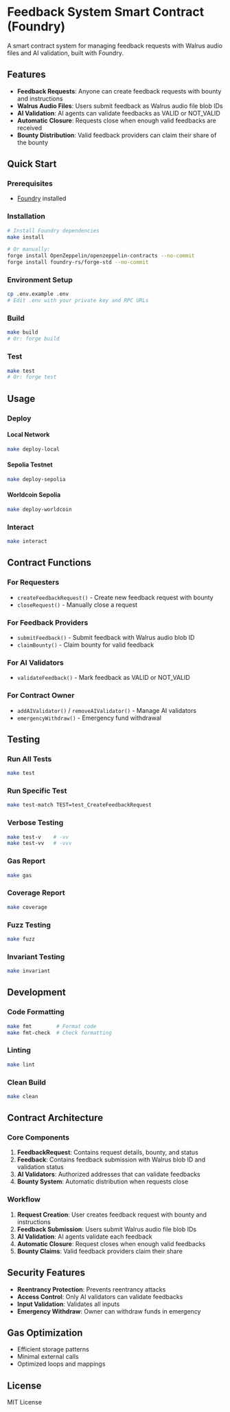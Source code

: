 # Feedback System Smart Contract (Foundry)

A smart contract system for managing feedback requests with Walrus audio files and AI validation, built with Foundry.

## Features

- **Feedback Requests**: Anyone can create feedback requests with bounty and instructions
- **Walrus Audio Files**: Users submit feedback as Walrus audio file blob IDs
- **AI Validation**: AI agents can validate feedbacks as VALID or NOT_VALID
- **Automatic Closure**: Requests close when enough valid feedbacks are received
- **Bounty Distribution**: Valid feedback providers can claim their share of the bounty

## Quick Start

### Prerequisites
- [Foundry](https://getfoundry.sh/) installed

### Installation
```bash
# Install Foundry dependencies
make install

# Or manually:
forge install OpenZeppelin/openzeppelin-contracts --no-commit
forge install foundry-rs/forge-std --no-commit
```

### Environment Setup
```bash
cp .env.example .env
# Edit .env with your private key and RPC URLs
```

### Build
```bash
make build
# Or: forge build
```

### Test
```bash
make test
# Or: forge test
```

## Usage

### Deploy

#### Local Network
```bash
make deploy-local
```

#### Sepolia Testnet
```bash
make deploy-sepolia
```

#### Worldcoin Sepolia
```bash
make deploy-worldcoin
```

### Interact
```bash
make interact
```

## Contract Functions

### For Requesters
- `createFeedbackRequest()` - Create new feedback request with bounty
- `closeRequest()` - Manually close a request

### For Feedback Providers
- `submitFeedback()` - Submit feedback with Walrus audio blob ID
- `claimBounty()` - Claim bounty for valid feedback

### For AI Validators
- `validateFeedback()` - Mark feedback as VALID or NOT_VALID

### For Contract Owner
- `addAIValidator()` / `removeAIValidator()` - Manage AI validators
- `emergencyWithdraw()` - Emergency fund withdrawal

## Testing

### Run All Tests
```bash
make test
```

### Run Specific Test
```bash
make test-match TEST=test_CreateFeedbackRequest
```

### Verbose Testing
```bash
make test-v    # -vv
make test-vv   # -vvv
```

### Gas Report
```bash
make gas
```

### Coverage Report
```bash
make coverage
```

### Fuzz Testing
```bash
make fuzz
```

### Invariant Testing
```bash
make invariant
```

## Development

### Code Formatting
```bash
make fmt        # Format code
make fmt-check  # Check formatting
```

### Linting
```bash
make lint
```

### Clean Build
```bash
make clean
```

## Contract Architecture

### Core Components

1. **FeedbackRequest**: Contains request details, bounty, and status
2. **Feedback**: Contains feedback submission with Walrus blob ID and validation status
3. **AI Validators**: Authorized addresses that can validate feedbacks
4. **Bounty System**: Automatic distribution when requests close

### Workflow

1. **Request Creation**: User creates feedback request with bounty and instructions
2. **Feedback Submission**: Users submit Walrus audio file blob IDs
3. **AI Validation**: AI agents validate each feedback
4. **Automatic Closure**: Request closes when enough valid feedbacks
5. **Bounty Claims**: Valid feedback providers claim their share

## Security Features

- **Reentrancy Protection**: Prevents reentrancy attacks
- **Access Control**: Only AI validators can validate feedbacks
- **Input Validation**: Validates all inputs
- **Emergency Withdraw**: Owner can withdraw funds in emergency

## Gas Optimization

- Efficient storage patterns
- Minimal external calls
- Optimized loops and mappings

## License

MIT License 